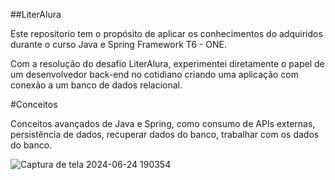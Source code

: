 ##LiterAlura

Este repositorio tem o propósito de aplicar os conhecimentos do adquiridos durante o curso Java e Spring Framework T6 - ONE.

Com a resolução do desafio LiterAlura, experimentei diretamente o papel de um desenvolvedor back-end no cotidiano criando uma aplicação com conexão a um banco de dados relacional.

#Conceitos

Conceitos avançados de Java e Spring, como consumo de APIs externas, persistência de dados, recuperar dados do banco, trabalhar com os dados do banco.

![Captura de tela 2024-06-24 190354](https://github.com/ChristophDias/LiterAlura/assets/142109049/9977feaa-300b-467c-b50b-ff0f6a50fba8)
